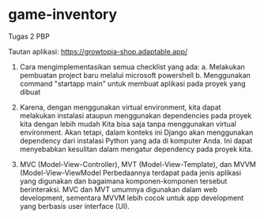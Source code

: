 # game-inventory
Tugas 2 PBP

Tautan aplikasi: https://growtopia-shop.adaptable.app/

1. Cara mengimplementasikan semua checklist yang ada:
   a. Melakukan pembuatan project baru melalui microsoft powershell
   b. Menggunakan command "startapp main" untuk membuat aplikasi pada proyek yang dibuat


3. Karena, dengan menggunakan virtual environment, kita dapat melakukan instalasi ataupun menggunakan dependencies pada proyek kita dengan lebih mudah
   Kita bisa saja tanpa menggunakan virtual environment. Akan tetapi, dalam konteks ini Django akan menggunakan dependency dari instalasi Python yang ada di 
   komputer Anda. Ini dapat menyebabkan kesulitan dalam mengatur dependency pada proyek kita.

4. MVC (Model-View-Controller), MVT (Model-View-Template), dan MVVM (Model-View-ViewModel
   Perbedaannya terdapat pada jenis aplikasi yang digunakan dan bagaimana komponen-komponen tersebut berinteraksi. MVC dan MVT umumnya digunakan dalam 
   web development, sementara MVVM lebih cocok untuk app development yang berbasis user interface (UI).
